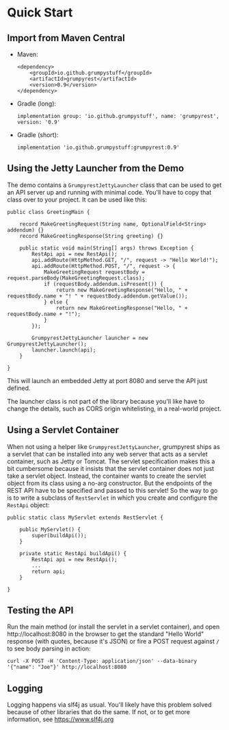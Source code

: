 
# Quick Start

## Import from Maven Central

* Maven:
    ```
    <dependency>
        <groupId>io.github.grumpystuff</groupId>
        <artifactId>grumpyrest</artifactId>
        <version>0.9</version>
    </dependency>
    ```
* Gradle (long):
    ```
    implementation group: 'io.github.grumpystuff', name: 'grumpyrest', version: '0.9'
    ```
* Gradle (short):
    ```
    implementation 'io.github.grumpystuff:grumpyrest:0.9'
    ```

## Using the Jetty Launcher from the Demo

The demo contains a `GrumpyrestJettyLauncher` class that can be used to get an API server up and running with minimal
code. You'll have to copy that class over to your project. It can be used like this:

```
public class GreetingMain {

    record MakeGreetingRequest(String name, OptionalField<String> addendum) {}
    record MakeGreetingResponse(String greeting) {}

    public static void main(String[] args) throws Exception {
        RestApi api = new RestApi();
        api.addRoute(HttpMethod.GET, "/", request -> "Hello World!");
        api.addRoute(HttpMethod.POST, "/", request -> {
            MakeGreetingRequest requestBody = request.parseBody(MakeGreetingRequest.class);
            if (requestBody.addendum.isPresent()) {
                return new MakeGreetingResponse("Hello, " + requestBody.name + "! " + requestBody.addendum.getValue());
            } else {
                return new MakeGreetingResponse("Hello, " + requestBody.name + "!");
            }
        });

        GrumpyrestJettyLauncher launcher = new GrumpyrestJettyLauncher();
        launcher.launch(api);
    }

}
```

This will launch an embedded Jetty at port 8080 and serve the API just defined.

The launcher class is not part of the library because you'll like have to change the details, such as CORS origin
whitelisting, in a real-world project.

## Using a Servlet Container

When not using a helper like `GrumpyrestJettyLauncher`, grumpyrest ships as a servlet that can be installed into any
web server that acts as a servlet container, such as Jetty or Tomcat. The servlet specification makes this a bit
cumbersome because it insists that the servlet container does not just take a servlet object. Instead, the container
wants to create the servlet object from its class using a no-arg constructor. But the endpoints  of the REST API have
to be specified and passed to this servlet! So the way to go is to write a subclass of `RestServlet` in which you
create and configure the `RestApi` object:

```
public static class MyServlet extends RestServlet {

    public MyServlet() {
        super(buildApi());
    }

    private static RestApi buildApi() {
        RestApi api = new RestApi();
        ...
        return api;
    }

}
```

## Testing the API

Run the main method (or install the servlet in a servlet container), and open http://localhost:8080 in the browser to
get the standard "Hello World" response (with quotes, because it's JSON) or fire a POST request against `/` to see body
parsing in action:

```
curl -X POST -H 'Content-Type: application/json' --data-binary '{"name": "Joe"}' http://localhost:8080
```

## Logging

Logging happens via slf4j as usual. You'll likely have this problem solved because of other libraries that do the same.
If not, or to get more information, see https://www.slf4j.org
